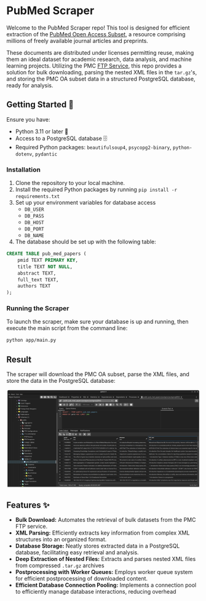 # PubMed Scraper

Welcome to the PubMed Scraper repo! This tool is designed for efficient extraction of the [PubMed Open Access Subset](https://www.ncbi.nlm.nih.gov/pmc/tools/openftlist/), a resource comprising millions of freely available journal articles and preprints.

These documents are distributed under licenses permitting reuse, making them an ideal dataset for academic research, data analysis, and machine learning projects. Utilizing the PMC [FTP Service](https://www.ncbi.nlm.nih.gov/pmc/tools/ftp/), this repo provides a solution for bulk downloading, parsing the nested XML files in the `tar.gz`'s, and storing the PMC OA subset data in a structured PostgreSQL database, ready for analysis.

## Getting Started 🚀

Ensure you have:

- Python 3.11 or later 🐍
- Access to a PostgreSQL database 🗄️
- Required Python packages: `beautifulsoup4`, `psycopg2-binary`, `python-dotenv`, `pydantic`

### Installation

1. Clone the repository to your local machine.
2. Install the required Python packages by running `pip install -r requirements.txt`
3. Set up your environment variables for database access
   - `DB_USER`
   - `DB_PASS`
   - `DB_HOST`
   - `DB_PORT`
   - `DB_NAME`
4. The database should be set up with the following table:

```sql
CREATE TABLE pub_med_papers (
    pmid TEXT PRIMARY KEY,
    title TEXT NOT NULL,
    abstract TEXT,
    full_text TEXT,
    authors TEXT
);
```

### Running the Scraper

To launch the scraper, make sure your database is up and running, then execute the main script from the command line:

```bash
python app/main.py
```

## Result

The scraper will download the PMC OA subset, parse the XML files, and store the data in the PostgreSQL database:

![PunMed Data in PGAdmin](/img/image.png)

## Features ✨

- **Bulk Download:** Automates the retrieval of bulk datasets from the PMC FTP service.
- **XML Parsing:** Efficiently extracts key information from complex XML structures into an organized format.
- **Database Storage:** Neatly stores extracted data in a PostgreSQL database, facilitating easy retrieval and analysis.
- **Deep Extraction of Nested Files:** Extracts and parses nested XML files from compressed `.tar.gz` archives
- **Postprocessing with Worker Queues:** Employs worker queue system for efficient postprocessing of downloaded content.
- **Efficient Database Connection Pooling:** Implements a connection pool to efficiently manage database interactions, reducing overhead
